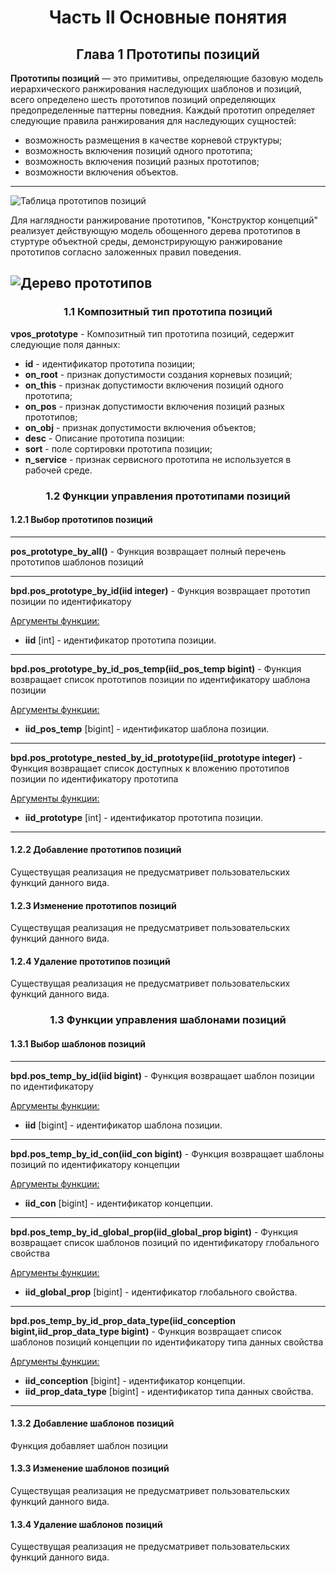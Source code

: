 <h1 align="center"> Часть II Основные понятия</h1 align="center">
<h2 align="center"> Глава 1 Прототипы позиций</h2 align="center">

**Прототипы позиций** — это примитивы, определяющие базовую модель иерархического ранжирования наследующих шаблонов и позиций, всего определено шесть прототипов позиций определяющих предопределенные паттерны поведния. Каждый прототип определяет следующие правила ранжирования для наследующих сущностей: 
- возможность размещения в качестве корневой структуры; 
- возможность включения позиций одного прототипа;
- возможность включения позиций разных прототипов; 
- возможности включения объектов. 
------------------------

![Таблица прототипов позиций](https://github.com/firstDismay/Conception-Builder/blob/main/resources/screenshots/proto_list.png?raw=true)

Для наглядности ранжирование прототипов, "Конструктор концепций" реализует действующую модель обощенного дерева прототипов в стуртуре объектной среды, демонстрирующую ранжирование прототипов согласно заложенных правил поведения.

![Дерево прототипов](https://github.com/firstDismay/Conception-Builder/blob/main/resources/screenshots/proto_tree.png?raw=true)
------------------------

<h3 align="center"> 1.1 Композитный тип прототипа позиций</h3 align="center">

**vpos_prototype** - Композитный тип прототипа позиций, седержит следующие поля данных:
- **id** - идентификатор прототипа позиции;
- **on_root** - признак допустимости создания корневых позиций;
- **on_this** - признак допустимости включения позиций одного прототипа;
- **on_pos** - признак допустимости включения позиций разных прототипов;
- **on_obj** - признак допустимости включения объектов;
- **desc** - Описание прототипа позиции:
- **sort** - поле сортировки прототипа позиции;
- **n_service** - признак сервисного прототипа не используется в рабочей среде.


<h3 align="center"> 1.2 Функции управления прототипами позиций</h3 align="center">

<h4 align="left"> 1.2.1 Выбор прототипов позиций</h4 align="left">

---

**pos_prototype_by_all()** - Функция возвращает полный перечень прототипов шаблонов позиций

---

**bpd.pos_prototype_by_id(iid integer)** - Функция возвращает прототип позиции по идентификатору

<u>Аргументы функции:</u>
- **iid** [int] - идентификатор прототипа позиции.

---

**bpd.pos_prototype_by_id_pos_temp(iid_pos_temp bigint)** - Функция возвращает список прототипов позиции по идентификатору шаблона позиции

<u>Аргументы функции:</u>
- **iid_pos_temp** [bigint] - идентификатор шаблона позиции.

---

**bpd.pos_prototype_nested_by_id_prototype(iid_prototype integer)** - Функция возвращает список доступных к вложению прототипов позиции по идентификатору прототипа

<u>Аргументы функции:</u>
- **iid_prototype** [int] - идентификатор прототипа позиции.

---


<h4 align="left"> 1.2.2 Добавление прототипов позиций</h4 align="left">
Существущая реализация не предусматривет пользовательских функций данного вида.
<h4 align="left"> 1.2.3 Изменение прототипов позиций</h4 align="left">
Существущая реализация не предусматривет пользовательских функций данного вида.
<h4 align="left"> 1.2.4 Удаление прототипов позиций</h4 align="left">
Существущая реализация не предусматривет пользовательских функций данного вида.

<h3 align="center"> 1.3 Функции управления шаблонами позиций</h3 align="center">

<h4 align="left"> 1.3.1 Выбор шаблонов позиций</h4 align="left">

---

**bpd.pos_temp_by_id(iid bigint)** - Функция возвращает шаблон позиции по идентификатору

<u>Аргументы функции:</u>
- **iid** [bigint] - идентификатор шаблона позиции.

---

**bpd.pos_temp_by_id_con(iid_con bigint)** - Функция возвращает шаблоны позиций по идентификатору концепции

<u>Аргументы функции:</u>
- **iid_con** [bigint] - идентификатор концепции.

---

**bpd.pos_temp_by_id_global_prop(iid_global_prop bigint)** - Функция возвращает список шаблонов позиций по идентификатору глобального свойства

<u>Аргументы функции:</u>
- **iid_global_prop** [bigint] - идентификатор глобального свойства.

---

**bpd.pos_temp_by_id_prop_data_type(iid_conception bigint,iid_prop_data_type bigint)** - Функция возвращает список шаблонов позиций концепции по идентификатору типа данных свойства

<u>Аргументы функции:</u>
- **iid_conception** [bigint] - идентификатор концепции.
- **iid_prop_data_type** [bigint] - идентификатор типа данных свойства.

---
<h4 align="left"> 1.3.2 Добавление шаблонов позиций</h4 align="left">
Функция добавляет шаблон позиции

<h4 align="left"> 1.3.3 Изменение шаблонов позиций</h4 align="left">
Существущая реализация не предусматривет пользовательских функций данного вида.
<h4 align="left"> 1.3.4 Удаление шаблонов позиций</h4 align="left">
Существущая реализация не предусматривет пользовательских функций данного вида.